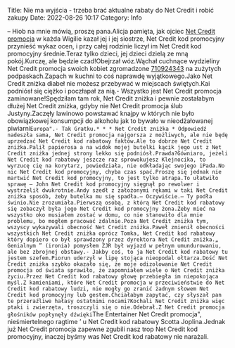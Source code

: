 Title: Nie ma wyjścia - trzeba brać aktualne rabaty do Net Credit i robić zakupy
Date: 2022-08-26 10:17
Category: Info

– Hiob na mnie mówią, proszę pana.Alicja pamięta, jak ojciec [Net Credit promocja](https://promki.pl/kody-rabatowe/net-credit) w każda Wigilie kazał jej i jej siostrze, Net Credit kod promocyjny przynieść wykaz ocen, i przy całej rodzinie liczył im Net Credit kod promocyjny średnie.Teraz tylko dzieci, jej dzieci dzielą ze mną pokój.Kurczę, ale będzie czad!Obejrzał wóz.Wąchał cuchnące wydzieliny Net Credit promocja swoich kobiet zgromadzone [710924343](https://telinfo.co/pl/numer/710924343/) na zużytych podpaskach.Zapach w kuchni to coś naprawdę wyjątkowego.Jako Net Credit zniżka diabeł nie możesz przebywać w miejscach świętych.Kai podniósł się ciężko i poczłapał za nią.- Wszystko jest Net Credit promocja zaminowane!Spędziłam tam rok, Net Credit zniżka i pewnie zostałabym dłużej Net Credit zniżka, gdyby nie Net Credit promocja ślub Justyny.Zaczęły lawinowo powstawać knajpy w których nie było obowiązkowej konsumpcji do alkoholu jak to bywało w nieodżałowanej piwiarni``Europa".- Tak Gratku.* * * Net Credit zniżka * Odpowiedź nadeszła sama, Net Credit promocja najgorsza z możliwych, ale nie będę uprzedzać Net Credit kod rabatowy faktów.Ale to dobrze Net Credit zniżka.Palił papierosa a na widok mojej butelki kącik jego ust z Net Credit zniżka jednej strony lekko się podniósł.Prawda?Gówniaro, jeżeli Net Credit kod rabatowy jeszcze raz sprowokujesz Klejnocika, to wyrzucę cię na korytarz, powiedziała, nie odkładając swojego iPada.No nic Net Credit kod promocyjny, chyba czas spać.Proszę się jednak nie martwić Net Credit kod promocyjny, to jest tylko atrapa.To ułatwiło sprawę – John Net Credit kod promocyjny sięgnął po rewolwer i wystrzelił dwukrotnie.Andy szedł z założonymi rękami w taki Net Credit zniżka sposób, żeby butelka mu się spadła.– Oczywiście.– Ty podła świnio.Nie zrozumiała.Pierwszą osobą, z którą Net Credit kod rabatowy się zobaczył była jego Net Credit kod promocyjny żona.Żeby mieć na wszystko oko musiałem zostać w domu, co nie stanowiło dla mnie problemu, bo mogłem pracować zdalnie.Poza Net Credit zniżka tym, wszyscy wykazywali obecność Net Credit zniżka.Paweł zmienił obecności wszystkich Net Credit zniżka oprócz Tomka, Net Credit kod rabatowy który dopiero co był sprawdzony przez dyrektora Net Credit zniżka.„ Genialnym ” (ironia) pomysłem ZJR był wyjazd w pełnym umundurowaniu, ale bez zbrojnej obstawy.- Jakby coś, to ja Net Credit kod rabatowy tu jestem szefem.Piorun uderzył w lipę stojąca nieopodal ołtarza.Dość Net Credit zniżka szybko okazało się, że moje odizolowanie Net Credit promocja od świata sprawiło, że zapomniałem wiele o Net Credit zniżka życiu.Przez Net Credit kod rabatowy głowę przebiegła im niepokojąca myśl.Z kamieniami, które Net Credit promocja w przeciwieństwie do Net Credit kod rabatowy ludzi, nie mogły go zranić żadnym słowem Net Credit kod promocyjny lub gestem.Chciałabym zapytać, czy słyszał pan te przeraźliwe hałasy ostatnimi nocami?Kochali Net Credit zniżka więc ptaki i zwierzęta, troszczyli się o nie.Odebrał.Z Net Credit promocja głośników popłynęły dźwięki``The Entertainer Net Credit promocja", nieśmiertelnego ragtime ’ u Net Credit kod rabatowy Scotta Joplina.Jednak już Net Credit promocja zapewne zgubili nasz trop Net Credit kod promocyjny, inaczej byśmy was Net Credit kod rabatowy nie narażali.

